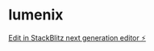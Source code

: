 # lumenix

[Edit in StackBlitz next generation editor ⚡️](https://stackblitz.com/~/github.com/davidnapad/lumenix)